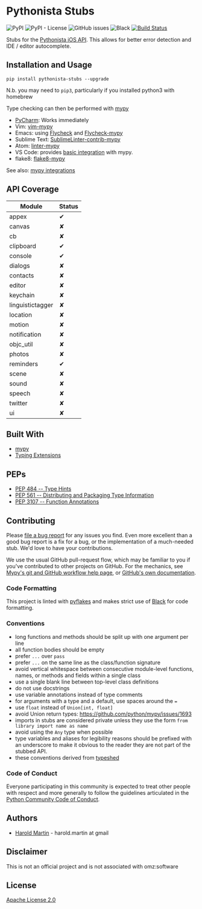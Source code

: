 # Pythonista Stubs

![PyPI](https://img.shields.io/pypi/v/pythonista-stubs.svg)
![PyPI - License](https://img.shields.io/pypi/l/pythonista-stubs.svg)
![GitHub issues](https://img.shields.io/github/issues-raw/hbmartin/pythonista-stubs.svg)
![Black](https://img.shields.io/badge/code%20style-black-000000.svg)
[![Build Status](https://travis-ci.com/hbmartin/pythonista-stubs.svg?branch=master)](https://travis-ci.com/hbmartin/pythonista-stubs)


Stubs for the [Pythonista iOS API](http://omz-software.com/pythonista/docs/ios/). This allows for better error detection and IDE / editor autocomplete.

## Installation and Usage

```
pip install pythonista-stubs --upgrade
```
N.b. you may need to `pip3`, particularly if you installed python3 with homebrew

Type checking can then be performed with [mypy](https://mypy.readthedocs.io/en/latest/command_line.html)


* [PyCharm](https://www.jetbrains.com/help/pycharm/type-hinting-in-product.html#stub): Works immediately
* Vim: [vim-mypy](https://github.com/Integralist/vim-mypy)
* Emacs: using [Flycheck](https://github.com/flycheck/) and [Flycheck-mypy](https://github.com/lbolla/emacs-flycheck-mypy)
* Sublime Text: [SublimeLinter-contrib-mypy](https://github.com/fredcallaway/SublimeLinter-contrib-mypy)
* Atom: [linter-mypy](https://atom.io/packages/linter-mypy)
* VS Code: provides [basic integration](https://code.visualstudio.com/docs/python/linting#_mypy) with mypy.
* flake8: [flake8-mypy](https://github.com/ambv/flake8-mypy)

See also: [mypy integrations](https://github.com/python/mypy#ide--linter-integrations)

## API Coverage

| Module      | Status |
| ----------- |--------|
| appex       | ✔      |
| canvas      | ✘      |
| cb          | ✘      |
| clipboard   | ✔      |
| console     | ✔      |
| dialogs     | ✘      |
| contacts    | ✘      |
| editor      | ✘      |
| keychain    | ✘      |
| linguistictagger | ✘      |
| location    | ✘      |
| motion      | ✘      |
| notification   | ✘      |
| objc_util   | ✘      |
| photos      | ✘      |
| reminders   | ✔      |
| scene       | ✘      |
| sound       | ✘      |
| speech      | ✘      |
| twitter     | ✘      |
| ui          | ✘      |

## Built With

* [mypy](http://mypy-lang.org/)
* [Typing Extensions](https://github.com/python/typing/tree/master/typing_extensions)

## PEPs

* [PEP 484  -- Type Hints](https://www.python.org/dev/peps/pep-0484/)
* [PEP 561  -- Distributing and Packaging Type Information](https://www.python.org/dev/peps/pep-0561/)
* [PEP 3107 -- Function Annotations](https://www.python.org/dev/peps/pep-3107/)

## Contributing

Please [file a bug report](https://github.com/hbmartin/pythonista-stubs/issues) for any issues you find. Even more excellent than a good bug report is a fix for a bug, or the implementation of a much-needed stub. We'd love to have your contributions.

We use the usual GitHub pull-request flow, which may be familiar to
you if you've contributed to other projects on GitHub.  For the
mechanics, see [Mypy's git and GitHub workflow help page](https://github.com/python/mypy/wiki/Using-Git-And-GitHub),
or [GitHub's own documentation](https://help.github.com/articles/using-pull-requests/).

### Code Formatting

This project is linted with [pyflakes](https://github.com/PyCQA/pyflakes) and makes strict use of [Black](https://github.com/ambv/black) for code formatting.

### Conventions

* long functions and methods should be split up with one argument per line
* all function bodies should be empty
* prefer ``...`` over ``pass``
* prefer ``...`` on the same line as the class/function signature
* avoid vertical whitespace between consecutive module-level functions, names, or methods and fields within a single class
* use a single blank line between top-level class definitions
* do not use docstrings
* use variable annotations instead of type comments
* for arguments with a type and a default, use spaces around the `=`
* use `float` instead of `Union[int, float]`
* avoid Union return types: https://github.com/python/mypy/issues/1693
* imports in stubs are considered private unless they use the form ``from library import name as name``
* avoid using the `Any` type when possible
* type variables and aliases for legibility reasons should be prefixed with an underscore to make it obvious to the reader they are not part of the stubbed API.
* these conventions derived from [typeshed](https://github.com/python/typeshed/blob/master/CONTRIBUTING.md#conventions)

### Code of Conduct

Everyone participating in this community is expected to treat other people with respect and more generally to follow the guidelines articulated in the [Python Community Code of Conduct](https://www.python.org/psf/codeofconduct/).

## Authors

* [Harold Martin](https://www.linkedin.com/in/harold-martin-98526971/) - harold.martin at gmail


## Disclaimer

This is not an official project and is not associated with omz:software

## License

[Apache License 2.0](LICENSE.txt)

